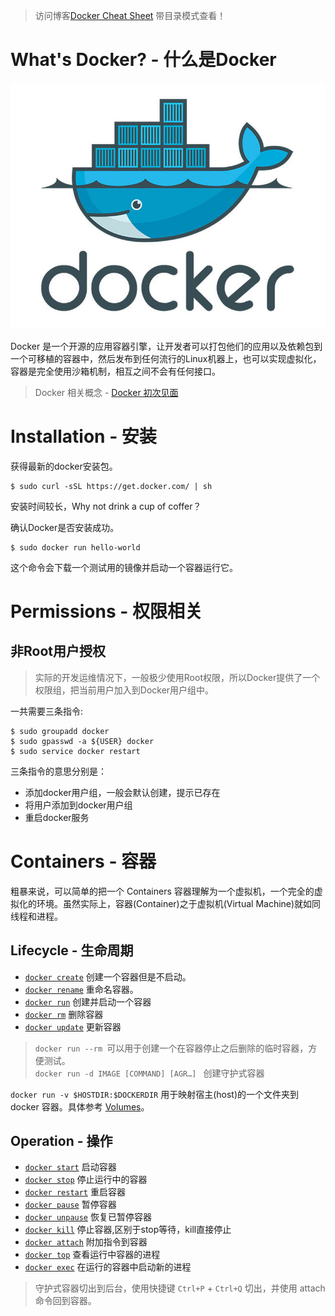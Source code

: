 
>访问博客[Docker Cheat Sheet](https://ns96.com/2018/03/04/docker-cheat-sheet/) 带目录模式查看！

# What's Docker? - 什么是Docker
![logo](img/logo.jpg)

Docker 是一个开源的应用容器引擎，让开发者可以打包他们的应用以及依赖包到一个可移植的容器中，然后发布到任何流行的Linux机器上，也可以实现虚拟化，容器是完全使用沙箱机制，相互之间不会有任何接口。

>Docker 相关概念 - [Docker 初次见面](https://ns96.com/2018/01/01/docker-start/)

# Installation - 安装

获得最新的docker安装包。
```
$ sudo curl -sSL https://get.docker.com/ | sh 
```
安装时间较长，Why not drink a cup of coffer？

确认Docker是否安装成功。
```
$ sudo docker run hello-world
```

这个命令会下载一个测试用的镜像并启动一个容器运行它。

# Permissions - 权限相关
## 非Root用户授权
>实际的开发运维情况下，一般极少使用Root权限，所以Docker提供了一个权限组，把当前用户加入到Docker用户组中。

一共需要三条指令:
```
$ sudo groupadd docker
$ sudo gpasswd -a ${USER} docker
$ sudo service docker restart
```
三条指令的意思分别是：

- 添加docker用户组，一般会默认创建，提示已存在
- 将用户添加到docker用户组
- 重启docker服务


# Containers - 容器
粗暴来说，可以简单的把一个 Containers 容器理解为一个虚拟机，一个完全的虚拟化的环境。虽然实际上，容器(Container)之于虚拟机(Virtual Machine)就如同线程和进程。

## Lifecycle - 生命周期
- [`docker create`](https://docs.docker.com/engine/reference/commandline/create) 创建一个容器但是不启动。
- [`docker rename`](https://docs.docker.com/engine/reference/commandline/rename/) 重命名容器。
- [`docker run`](https://docs.docker.com/engine/reference/commandline/run) 创建并启动一个容器
- [`docker rm`](https://docs.docker.com/engine/reference/commandline/rm)  删除容器
- [`docker update`](https://docs.docker.com/engine/reference/commandline/update/) 更新容器 

>`docker run --rm `可以用于创建一个在容器停止之后删除的临时容器，方便测试。  
`docker run -d IMAGE [COMMAND] [AGR…] ` 创建守护式容器


`docker run -v $HOSTDIR:$DOCKERDIR` 用于映射宿主(host)的一个文件夹到 docker 容器。具体参考 [Volumes](https://github.com/wsargent/docker-cheat-sheet/#volumes)。

## Operation - 操作
- [`docker start`](https://docs.docker.com/engine/reference/commandline/start) 启动容器
- [`docker stop`](https://docs.docker.com/engine/reference/commandline/stop) 停止运行中的容器
- [`docker restart`](https://docs.docker.com/engine/reference/commandline/restart) 重启容器
- [`docker pause`](https://docs.docker.com/engine/reference/commandline/pause/) 暂停容器
- [`docker unpause`](https://docs.docker.com/engine/reference/commandline/unpause/) 恢复已暂停容器
- [`docker kill`](https://docs.docker.com/engine/reference/commandline/kill) 停止容器,区别于stop等待，kill直接停止
- [`docker attach`](https://docs.docker.com/engine/reference/commandline/attach) 附加指令到容器
- [`docker top`](https://docs.docker.com/engine/reference/commandline/top/) 查看运行中容器的进程
- [`docker exec`](https://docs.docker.com/engine/reference/commandline/exec/) 在运行的容器中启动新的进程

>守护式容器切出到后台，使用快捷键 `Ctrl+P` + `Ctrl+Q` 切出，并使用 attach 命令回到容器。